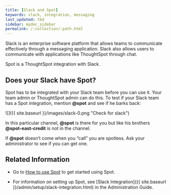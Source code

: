 ```yaml
---
title: [Slack and Spot]
keywords: slack, integration, messaging
last_updated: tbd
sidebar: mydoc_sidebar
permalink: /:collection/:path.html
---
```


Slack is an enterprise software platform that allows teams to communicate
effectively through a messaging application. Slack also allows users to
communicate with applications like ThoughtSpot through chat.

Spot is a ThoughtSpot integration with Slack.

## Does your Slack have Spot?

Spot has to be integrated with your Slack team before you can use it. Your team
admin or ThoughtSpot admin can do this. To test if your Slack team has a Spot
integration, mention <strong>&#64;spot</strong> and see if he barks back:

![]({{ site.baseurl }}/images/slack-0.png "Check for slack")

In this particular channel, <strong>&#64;spot</strong> is there for you but like
his brothers <strong>&#64;spot-east-credit</strong> is not in the channel.

If <strong>&#64;spot</strong> doesn’t come when you “call” you are spotless. Ask your
administrator to see if you can get one.

## Related Information

* Go to [How to use Spot](use-spot.html) to get started using Spot.

* For information on setting up Spot, see [Slack Integration]({{ site.baseurl }}/admin/setup/slack-integration.html) in the Administration Guide.
